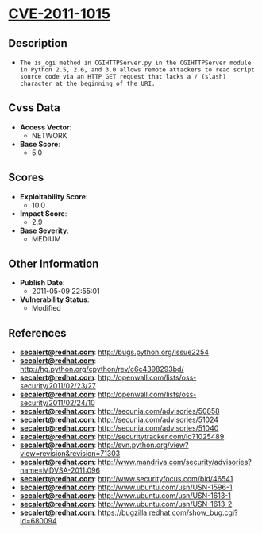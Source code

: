 
# [CVE-2011-1015](https://cve.mitre.org/cgi-bin/cvename.cgi?name=CVE-2011-1015)

## Description

- `The is_cgi method in CGIHTTPServer.py in the CGIHTTPServer module in Python 2.5, 2.6, and 3.0 allows remote attackers to read script source code via an HTTP GET request that lacks a / (slash) character at the beginning of the URI.`

## Cvss Data

- **Access Vector**:
  - NETWORK
- **Base Score**:
  - 5.0

## Scores

- **Exploitability Score**:
  - 10.0
- **Impact Score**:
  - 2.9
- **Base Severity**:
  - MEDIUM

## Other Information

- **Publish Date**:
  - 2011-05-09 22:55:01
- **Vulnerability Status**:
  - Modified

## References

- **secalert@redhat.com**: http://bugs.python.org/issue2254
- **secalert@redhat.com**: http://hg.python.org/cpython/rev/c6c4398293bd/
- **secalert@redhat.com**: http://openwall.com/lists/oss-security/2011/02/23/27
- **secalert@redhat.com**: http://openwall.com/lists/oss-security/2011/02/24/10
- **secalert@redhat.com**: http://secunia.com/advisories/50858
- **secalert@redhat.com**: http://secunia.com/advisories/51024
- **secalert@redhat.com**: http://secunia.com/advisories/51040
- **secalert@redhat.com**: http://securitytracker.com/id?1025489
- **secalert@redhat.com**: http://svn.python.org/view?view=revision&revision=71303
- **secalert@redhat.com**: http://www.mandriva.com/security/advisories?name=MDVSA-2011:096
- **secalert@redhat.com**: http://www.securityfocus.com/bid/46541
- **secalert@redhat.com**: http://www.ubuntu.com/usn/USN-1596-1
- **secalert@redhat.com**: http://www.ubuntu.com/usn/USN-1613-1
- **secalert@redhat.com**: http://www.ubuntu.com/usn/USN-1613-2
- **secalert@redhat.com**: https://bugzilla.redhat.com/show_bug.cgi?id=680094

